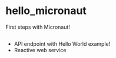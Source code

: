# hello_micronaut
First steps with Micronaut! 

##
- API endpoint with Hello World example!
- Reactive web service